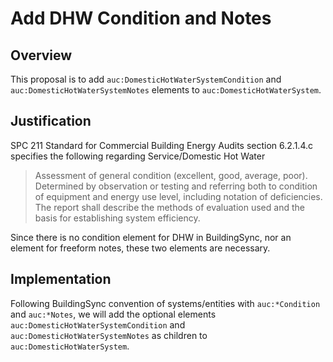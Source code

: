 # Add DHW Condition and Notes

## Overview

This proposal is to add `auc:DomesticHotWaterSystemCondition` and `auc:DomesticHotWaterSystemNotes` elements to `auc:DomesticHotWaterSystem`.

## Justification

SPC 211 Standard for Commercial Building Energy Audits section 6.2.1.4.c specifies the following regarding Service/Domestic Hot Water
> Assessment of general condition (excellent, good, average, poor). Determined by observation or testing and referring both to condition of equipment and energy use level, including notation of deficiencies. The report shall describe the methods of evaluation used and the basis for establishing system efficiency.

Since there is no condition element for DHW in BuildingSync, nor an element for freeform notes, these two elements are necessary.

## Implementation

Following BuildingSync convention of systems/entities with `auc:*Condition` and `auc:*Notes`, we will add the optional elements `auc:DomesticHotWaterSystemCondition` and `auc:DomesticHotWaterSystemNotes` as children to `auc:DomesticHotWaterSystem`.
